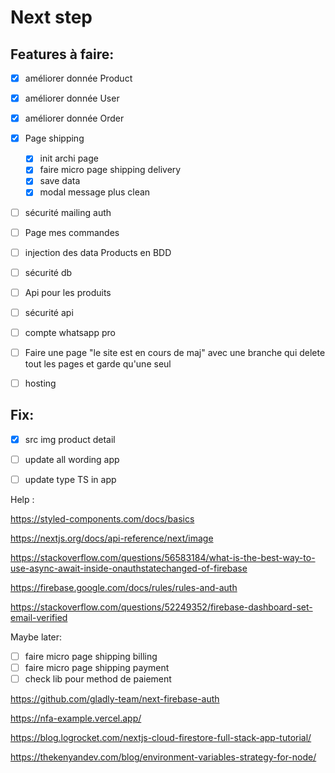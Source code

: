 # Next step

## Features à faire:

- [X] améliorer donnée Product
- [X] améliorer donnée User
- [X] améliorer donnée Order

- [X] Page shipping
  - [X] init archi page
  - [X] faire micro page shipping delivery 
  - [X] save data
  - [X] modal message plus clean
  
- [ ] sécurité mailing auth

- [ ] Page mes commandes

- [ ] injection des data Products en BDD
- [ ] sécurité db

- [ ] Api pour les produits
- [ ] sécurité api

- [ ] compte whatsapp pro
- [ ] Faire une page "le site est en cours de maj" avec une branche qui delete tout les pages et garde qu'une seul

- [ ] hosting

## Fix:

- [X] src img product detail
- [ ] update all wording app
- [ ] update type TS in app


Help :

https://styled-components.com/docs/basics

https://nextjs.org/docs/api-reference/next/image

https://stackoverflow.com/questions/56583184/what-is-the-best-way-to-use-async-await-inside-onauthstatechanged-of-firebase

https://firebase.google.com/docs/rules/rules-and-auth

https://stackoverflow.com/questions/52249352/firebase-dashboard-set-email-verified


Maybe later:

- [ ] faire micro page shipping billing
- [ ] faire micro page shipping payment
- [ ] check lib pour method de paiement

https://github.com/gladly-team/next-firebase-auth

https://nfa-example.vercel.app/

https://blog.logrocket.com/nextjs-cloud-firestore-full-stack-app-tutorial/

https://thekenyandev.com/blog/environment-variables-strategy-for-node/